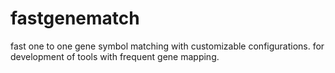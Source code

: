 fastgenematch
=============

fast one to one gene symbol matching with customizable configurations. for development of tools with frequent gene mapping.